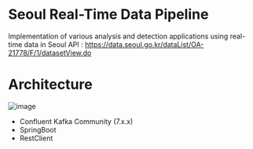 # Seoul Real-Time Data Pipeline
Implementation of various analysis and detection applications using real-time data in Seoul
API : https://data.seoul.go.kr/dataList/OA-21778/F/1/datasetView.do

# Architecture
![image](https://github.com/LimHyunJune/seoul-real-time-data-pipeline/assets/48524793/0bb7849a-b149-413e-8cb1-6c27156a20ae)
- Confluent Kafka Community (7.x.x)
- SpringBoot
- RestClient

